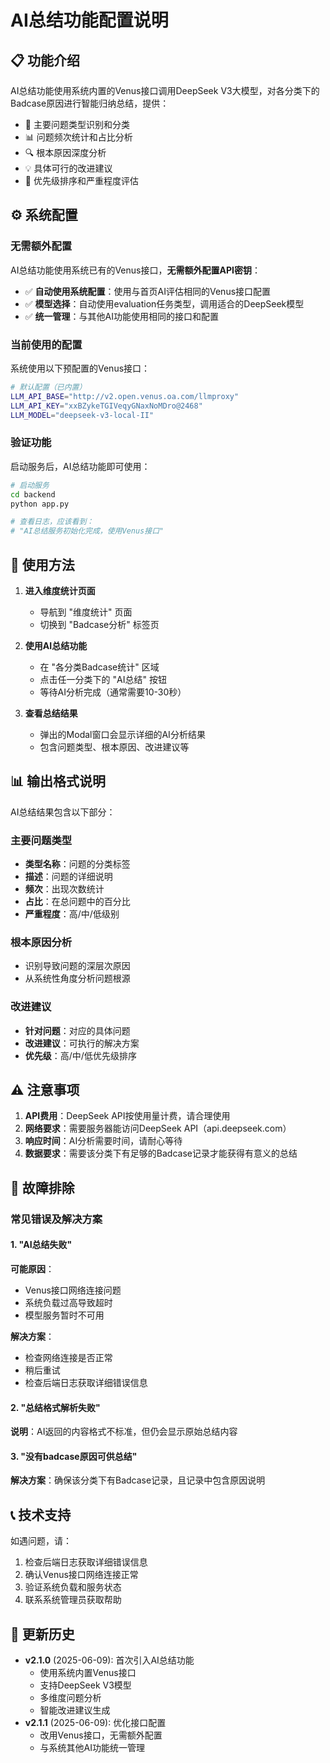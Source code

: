 # AI总结功能配置说明

## 📋 功能介绍

AI总结功能使用系统内置的Venus接口调用DeepSeek V3大模型，对各分类下的Badcase原因进行智能归纳总结，提供：

- 🎯 主要问题类型识别和分类
- 📊 问题频次统计和占比分析  
- 🔍 根本原因深度分析
- 💡 具体可行的改进建议
- 🚨 优先级排序和严重程度评估

## ⚙️ 系统配置

### 无需额外配置

AI总结功能使用系统已有的Venus接口，**无需额外配置API密钥**：

- ✅ **自动使用系统配置**：使用与首页AI评估相同的Venus接口配置
- ✅ **模型选择**：自动使用evaluation任务类型，调用适合的DeepSeek模型
- ✅ **统一管理**：与其他AI功能使用相同的接口和配置

### 当前使用的配置

系统使用以下预配置的Venus接口：

```bash
# 默认配置（已内置）
LLM_API_BASE="http://v2.open.venus.oa.com/llmproxy"
LLM_API_KEY="xxBZykeTGIVeqyGNaxNoMDro@2468"
LLM_MODEL="deepseek-v3-local-II"
```

### 验证功能

启动服务后，AI总结功能即可使用：

```bash
# 启动服务
cd backend
python app.py

# 查看日志，应该看到：
# "AI总结服务初始化完成，使用Venus接口"
```

## 🚀 使用方法

1. **进入维度统计页面**
   - 导航到 "维度统计" 页面
   - 切换到 "Badcase分析" 标签页

2. **使用AI总结功能**
   - 在 "各分类Badcase统计" 区域
   - 点击任一分类下的 "AI总结" 按钮
   - 等待AI分析完成（通常需要10-30秒）

3. **查看总结结果**
   - 弹出的Modal窗口会显示详细的AI分析结果
   - 包含问题类型、根本原因、改进建议等

## 📊 输出格式说明

AI总结结果包含以下部分：

### 主要问题类型
- **类型名称**：问题的分类标签
- **描述**：问题的详细说明
- **频次**：出现次数统计
- **占比**：在总问题中的百分比
- **严重程度**：高/中/低级别

### 根本原因分析
- 识别导致问题的深层次原因
- 从系统性角度分析问题根源

### 改进建议
- **针对问题**：对应的具体问题
- **改进建议**：可执行的解决方案
- **优先级**：高/中/低优先级排序

## ⚠️ 注意事项

1. **API费用**：DeepSeek API按使用量计费，请合理使用
2. **网络要求**：需要服务器能访问DeepSeek API（api.deepseek.com）
3. **响应时间**：AI分析需要时间，请耐心等待
4. **数据要求**：需要该分类下有足够的Badcase记录才能获得有意义的总结

## 🔧 故障排除

### 常见错误及解决方案

#### 1. "AI总结失败"
**可能原因**：
- Venus接口网络连接问题
- 系统负载过高导致超时
- 模型服务暂时不可用

**解决方案**：
- 检查网络连接是否正常
- 稍后重试
- 检查后端日志获取详细错误信息

#### 2. "总结格式解析失败"
**说明**：AI返回的内容格式不标准，但仍会显示原始总结内容

#### 3. "没有badcase原因可供总结"
**解决方案**：确保该分类下有Badcase记录，且记录中包含原因说明

## 📞 技术支持

如遇问题，请：

1. 检查后端日志获取详细错误信息
2. 确认Venus接口网络连接正常
3. 验证系统负载和服务状态
4. 联系系统管理员获取帮助

## 🔄 更新历史

- **v2.1.0** (2025-06-09): 首次引入AI总结功能
  - 使用系统内置Venus接口
  - 支持DeepSeek V3模型
  - 多维度问题分析
  - 智能改进建议生成
- **v2.1.1** (2025-06-09): 优化接口配置
  - 改用Venus接口，无需额外配置
  - 与系统其他AI功能统一管理 